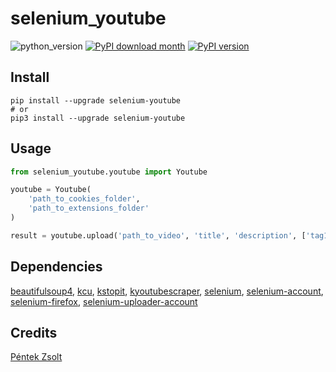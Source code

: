 # selenium_youtube

![python_version](https://img.shields.io/static/v1?label=Python&message=3.5%20|%203.6%20|%203.7&color=blue) [![PyPI download month](https://img.shields.io/pypi/dm/selenium_youtube?logo=pypi&logoColor=white)](https://pypi.python.org/pypi/selenium_youtube/) [![PyPI version](https://img.shields.io/pypi/v/selenium_youtube?logo=pypi&logoColor=white)](https://pypi.python.org/pypi/selenium_youtube/)

## Install

````shell
pip install --upgrade selenium-youtube
# or
pip3 install --upgrade selenium-youtube
````

## Usage

````python
from selenium_youtube.youtube import Youtube

youtube = Youtube(
    'path_to_cookies_folder',
    'path_to_extensions_folder'
)

result = youtube.upload('path_to_video', 'title', 'description', ['tag1', 'tag2'])
````

## Dependencies

[beautifulsoup4](https://pypi.org/project/beautifulsoup4), [kcu](https://pypi.org/project/kcu), [kstopit](https://pypi.org/project/kstopit), [kyoutubescraper](https://pypi.org/project/kyoutubescraper), [selenium](https://pypi.org/project/selenium), [selenium-account](https://pypi.org/project/selenium-account), [selenium-firefox](https://pypi.org/project/selenium-firefox), [selenium-uploader-account](https://pypi.org/project/selenium-uploader-account)

## Credits

[Péntek Zsolt](https://github.com/Zselter07)
